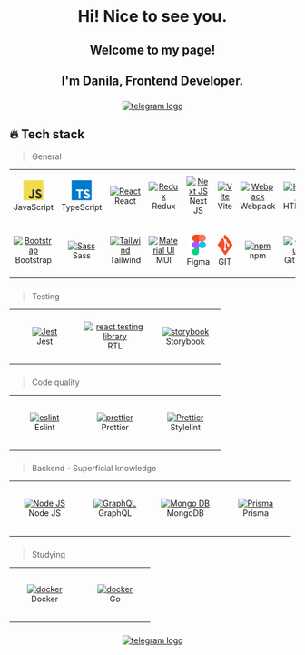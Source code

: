 <br clear="both">

###

<h1 align="center">Hi! Nice to see you.</h1>
<h2 align="center">Welcome to my page!</h2>
<h2 align="center">I'm Danila, Frontend Developer.</h2>

###

<div align="center">
  <a href="https://t.me/danilalednev" target="_blank">
    <img src="https://img.shields.io/static/v1?message=Telegram&logo=telegram&label=&color=2CA5E0&logoColor=white&labelColor=&style=for-the-badge" height="25" alt="telegram logo"  />
  </a>
</div>

###


<h2 align="left" id="lednev-stack">🔥 Tech stack</h2>

> General

<table width="100%">
  <tr>
    <td align="center" width="110" height="90">
      <a href="#lednev-stack">
        <img src="https://raw.githubusercontent.com/devicons/devicon/1119b9f84c0290e0f0b38982099a2bd027a48bf1/icons/javascript/javascript-original.svg" width="36" height="36" alt="javascript" />
      </a>
      <br />
      JavaScript
    </td>
    <td align="center" width="110" height="90">
      <a href="#lednev-stack">
        <img src="https://raw.githubusercontent.com/devicons/devicon/1119b9f84c0290e0f0b38982099a2bd027a48bf1/icons/typescript/typescript-original.svg" width="36" height="36" alt="typescript" />
      </a>
      <br />
      TypeScript
    </td>
    <td align="center" width="110" height="90">
      <a href="#lednev-stack">
        <img src="https://upload.wikimedia.org/wikipedia/commons/thumb/a/a7/React-icon.svg/768px-React-icon.svg.png" width="36" height="36" alt="React" />
      </a>
      <br />
      React
    </td>
    <td align="center" width="110" height="90">
      <a href="#lednev-stack">
        <img src="https://cdn.worldvectorlogo.com/logos/redux.svg" width="36" height="36" alt="Redux" />
      </a>
      <br />
      Redux
    </td>
    <td align="center" width="110" height="90">
      <a href="#lednev-stack">
        <img src="https://raw.githubusercontent.com/samfromaway/samfromaway/master/.github/images/nextjs.png" width="36" height="36" alt="Next JS" />
      </a>
      <br />
      Next JS
    </td>
    <td align="center" width="110" height="90">
      <a href="#lednev-stack">
        <img src="https://vitejs.dev/logo.svg" width="36" height="36" alt="Vite" />
      </a>
      <br />
      Vite
    </td>
    <td align="center" width="110" height="90">
      <a href="#lednev-stack">
        <img src="https://brandeps.com/icon-download/W/Webpack-icon-vector-02.svg" width="36" height="36" alt="Webpack" />
      </a>
      <br />
      Webpack
    </td>
    <td align="center" width="110" height="90">
      <a href="#lednev-stack">
        <img src="https://upload.wikimedia.org/wikipedia/commons/thumb/3/38/HTML5_Badge.svg/768px-HTML5_Badge.svg.png?20110131171049" width="36" height="36" alt="Html5" />
      </a>
      <br />
      HTML5
    </td>
    <td align="center" width="110" height="90">
      <a href="#lednev-stack">
        <img src="https://upload.wikimedia.org/wikipedia/commons/thumb/6/62/CSS3_logo.svg/800px-CSS3_logo.svg.png" width="36" height="36" alt="css3" />
      </a>
      <br />
      CSS3
    </td>
  </tr>
  <tr>
    <td align="center" width="110" height="90">
      <a href="#lednev-stack">
        <img src="https://cdn.worldvectorlogo.com/logos/bootstrap-4.svg" width="36" height="36" alt="Bootstrap" />
      </a>
      <br />
      Bootstrap
    </td>
    <td align="center" width="110" height="90">
      <a href="#lednev-stack">
        <img src="https://brandeps.com/icon-download/S/Sass-icon-vector-04.svg" width="36" height="36" alt="Sass" />
      </a>
      <br />
      Sass
    </td>
    <td align="center" width="110" height="90">
      <a href="#lednev-stack">
        <img src="https://upload.wikimedia.org/wikipedia/commons/thumb/d/d5/Tailwind_CSS_Logo.svg/768px-Tailwind_CSS_Logo.svg.png?20230715030042" width="36" height="36" alt="Tailwind" />
      </a>
      <br />
      Tailwind
    </td>
    <td align="center" width="110" height="90">
      <a href="#lednev-stack">
        <img src="https://media.zeemly.com/zeemly/product/material-ui.png" width="36" height="36" alt="Material UI" />
      </a>
      <br />
      MUI
    </td>
    <td align="center" width="110" height="90">
      <a href="#lednev-stack">
        <img src="https://raw.githubusercontent.com/devicons/devicon/1119b9f84c0290e0f0b38982099a2bd027a48bf1/icons/figma/figma-original.svg" width="36" height="36" alt="figma" />
      </a>
      <br />
      Figma
    </td>
    <td align="center" width="110" height="90">
      <a href="#lednev-stack">
        <img src="https://raw.githubusercontent.com/devicons/devicon/1119b9f84c0290e0f0b38982099a2bd027a48bf1/icons/git/git-original.svg" width="36" height="36" alt="git" />
      </a>
      <br />
      GIT
    </td>
    <td align="center" width="110" height="90">
      <a href="#lednev-stack">
        <img src="https://brandeps.com/icon-download/N/Npm-icon-vector-05.svg" width="36" height="36" alt="npm" />
      </a>
      <br />
      npm
    </td>
    <td align="center" width="110" height="90">
      <a href="#lednev-stack">
        <img src="https://upload.wikimedia.org/wikipedia/commons/thumb/c/c2/GitHub_Invertocat_Logo.svg/640px-GitHub_Invertocat_Logo.svg.png" width="36" height="36" alt="github" />
      </a>
      <br />
      GitHub
    </td>
  </tr>
</table>

###

> Testing

<table width='100%'>
  <tr>
     <td align="center" width="110" height="90"> 
      <a href="#lednev-stack" >
        <img src="https://brandeps.com/icon-download/J/Jest-icon-vector-02.svg" width="36" height="36" alt="Jest" />
      </a>
      <br>Jest
    </td>
    <td align="center" width="110" height="90"> 
      <a href="#lednev-stack">
        <img src="https://assets.devographics.com/projects/testing_library.png" width="36" height="36" alt="react testing library" />
      </a>
      <br>RTL
    </td>
        <td align="center" width="110" height="90"> 
      <a href="#lednev-stack" >
        <img src="https://brandeps.com/icon-download/S/Storybook-icon-vector-02.svg" width="36" height="36" alt="storybook" />
      </a>
      <br>Storybook
    </td>
  </tr> 
</table>

###

> Code quality

<table width='100%'>
  <tr>
     <td align="center" width="110" height="90">
      <a href="#lednev-stack">
        <img src="https://brandeps.com/icon-download/E/Eslint-icon-vector-02.svg" width="36" height="36" alt="eslint" />
      </a>
      <br>Eslint
    </td>
    <td align="center" width="110" height="90">
      <a href="#lednev-stack">
        <img src="https://brandeps.com/icon-download/P/Prettier-icon-vector-02.svg" width="36" height="36" alt="prettier" />
      </a>
      <br>Prettier
    </td>
        <td align="center" width="110" height="90">
      <a href="#lednev-stack">
        <img src="https://brandeps.com/logo-download/S/Stylelint-logo-vector-01.svg" width="36" height="36" alt="Prettier" />
      </a>
      <br>Stylelint
    </td>
  </tr> 
</table>


###

> Backend - Superficial knowledge

<table width='100%'>
  <tr>
    <td align="center" width="110" height="90"> 
      <a href="#lednev-stack" >
        <img src="https://brandeps.com/icon-download/N/Nodejs-icon-vector-02.svg" width="36" height="36" alt="Node JS" />
      </a>
      <br>Node JS
    </td>
    <td align="center" width="110" height="90">
      <a href="#lednev-stack" >
        <img src="https://upload.wikimedia.org/wikipedia/commons/thumb/1/17/GraphQL_Logo.svg/2048px-GraphQL_Logo.svg.png" width="36" height="36" alt="GraphQL" />
      </a>
      <br>GraphQL
    </td>
    <td align="center" width="110" height="90">
      <a href="#lednev-stack" >
        <img src="https://www.vectorlogo.zone/logos/mongodb/mongodb-icon.svg" width="36" height="36" alt="Mongo DB" />
      </a>
      <br>MongoDB
    </td>
      <td align="center" width="110" height="90"> 
      <a href="#lednev-stack" >
        <img src="https://brandeps.com/icon-download/P/Prisma-icon-vector-01.svg" width="36" height="36" alt="Prisma" />
      </a>
      <br>Prisma
    </td>
  </tr> 
</table>

###

> Studying

<table width='100%'>
  <tr>
    <td align="center" width="110" height="90"> 
      <a href="#lednev-stack" >
        <img src="https://www.svgrepo.com/show/349342/docker.svg" width="36" height="36" alt="docker" />
      </a>
      <br>Docker
    </td>
        <td align="center" width="110" height="90"> 
      <a href="#lednev-stack" >
        <img  src="https://upload.wikimedia.org/wikipedia/commons/thumb/0/05/Go_Logo_Blue.svg/768px-Go_Logo_Blue.svg.png" width="76" height="36" alt="docker" />
      </a>
      <br>Go
    </td>
  </tr> 
</table>


###

<div align="center">
  <a href="https://t.me/danilalednev" target="_blank">
    <img src="https://img.shields.io/static/v1?message=Telegram&logo=telegram&label=&color=2CA5E0&logoColor=white&labelColor=&style=for-the-badge" height="25" alt="telegram logo"  />
  </a>
</div>

###
